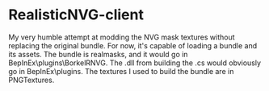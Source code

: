 # RealisticNVG-client
My very humble attempt at modding the NVG mask textures without replacing the original bundle.
For now, it's capable of loading a bundle and its assets.
The bundle is realmasks, and it would go in BepInEx\plugins\BorkelRNVG.
The .dll from building the .cs would obviously go in BepInEx\plugins.
The textures I used to build the bundle are in PNGTextures.
